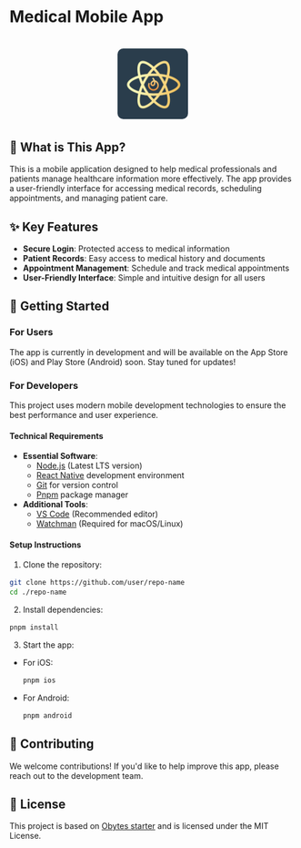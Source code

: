 # Medical Mobile App

<h1 align="center">
  <img alt="logo" src="./assets/icon.png" width="124px" style="border-radius:10px"/><br/>
</h1>

## 📱 What is This App?

This is a mobile application designed to help medical professionals and patients manage healthcare information more effectively. The app provides a user-friendly interface for accessing medical records, scheduling appointments, and managing patient care.

## ✨ Key Features

- **Secure Login**: Protected access to medical information
- **Patient Records**: Easy access to medical history and documents
- **Appointment Management**: Schedule and track medical appointments
- **User-Friendly Interface**: Simple and intuitive design for all users

## 🚀 Getting Started

### For Users

The app is currently in development and will be available on the App Store (iOS) and Play Store (Android) soon. Stay tuned for updates!

### For Developers

This project uses modern mobile development technologies to ensure the best performance and user experience.

#### Technical Requirements

- **Essential Software**:
  - [Node.js](https://nodejs.org/en/) (Latest LTS version)
  - [React Native](https://reactnative.dev/docs/environment-setup) development environment
  - [Git](https://git-scm.com/) for version control
  - [Pnpm](https://pnpm.io/installation) package manager
- **Additional Tools**:
  - [VS Code](https://code.visualstudio.com/download) (Recommended editor)
  - [Watchman](https://facebook.github.io/watchman/docs/install#buildinstall) (Required for macOS/Linux)

#### Setup Instructions

1. Clone the repository:

```sh
git clone https://github.com/user/repo-name
cd ./repo-name
```

2. Install dependencies:

```sh
pnpm install
```

3. Start the app:

- For iOS:
  ```sh
  pnpm ios
  ```
- For Android:
  ```sh
  pnpm android
  ```

## 🤝 Contributing

We welcome contributions! If you'd like to help improve this app, please reach out to the development team.

## 📄 License

This project is based on [Obytes starter](https://starter.obytes.com) and is licensed under the MIT License.
